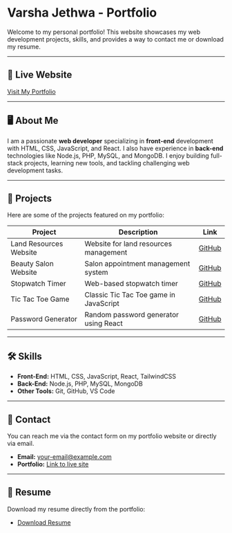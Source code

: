 # Varsha Jethwa - Portfolio

Welcome to my personal portfolio! This website showcases my web development projects, skills, and provides a way to contact me or download my resume.  

---

## 🔗 Live Website
[Visit My Portfolio](#)  

---

## 🖥️ About Me
I am a passionate **web developer** specializing in **front-end** development with HTML, CSS, JavaScript, and React. I also have experience in **back-end** technologies like Node.js, PHP, MySQL, and MongoDB. I enjoy building full-stack projects, learning new tools, and tackling challenging web development tasks.  

---

## 🚀 Projects
Here are some of the projects featured on my portfolio:

| Project | Description | Link |
|---------|-------------|------|
| Land Resources Website | Website for land resources management | [GitHub](https://github.com/vjethwa2005/land_resources_website.git) |
| Beauty Salon Website | Salon appointment management system | [GitHub](https://github.com/vjethwa2005/BeautySalonAppointmentManagement.git) |
| Stopwatch Timer | Web-based stopwatch timer | [GitHub](https://github.com/vjethwa2005/PRODIGY_WD_02.git) |
| Tic Tac Toe Game | Classic Tic Tac Toe game in JavaScript | [GitHub](https://github.com/vjethwa2005/PRODIGY_WD_03.git) |
| Password Generator | Random password generator using React | [GitHub](https://github.com/vjethwa2005/react/tree/main/05passwordGenerator) |

---

## 🛠️ Skills
- **Front-End:** HTML, CSS, JavaScript, React, TailwindCSS  
- **Back-End:** Node.js, PHP, MySQL, MongoDB  
- **Other Tools:** Git, GitHub, VS Code  

---

## 📧 Contact
You can reach me via the contact form on my portfolio website or directly via email.  
- **Email:** [your-email@example.com](mailto:your-email@example.com)  
- **Portfolio:** [Link to live site](#)  

---

## 📄 Resume
Download my resume directly from the portfolio:  
- [Download Resume](./Varsha_Jethwa.pdf)  

